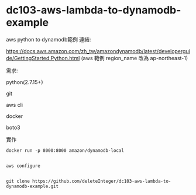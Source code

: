 # dc103-aws-lambda-to-dynamodb-example

aws python to dynamodb範例
連結:

https://docs.aws.amazon.com/zh_tw/amazondynamodb/latest/developerguide/GettingStarted.Python.html
(aws 範例 region_name 改為 ap-northeast-1)



需求:

python(2.7.15+)

git

aws cli

docker

boto3





實作


    docker run -p 8000:8000 amazon/dynamodb-local


    aws configure


    git clone https://github.com/deleteInteger/dc103-aws-lambda-to-dynamodb-example.git
